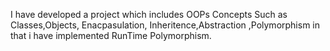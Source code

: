 I have developed a project which includes OOPs Concepts Such as Classes,Objects, Enacpasulation, Inheritence,Abstraction ,Polymorphism in that 
i have implemented RunTime Polymorphism.
